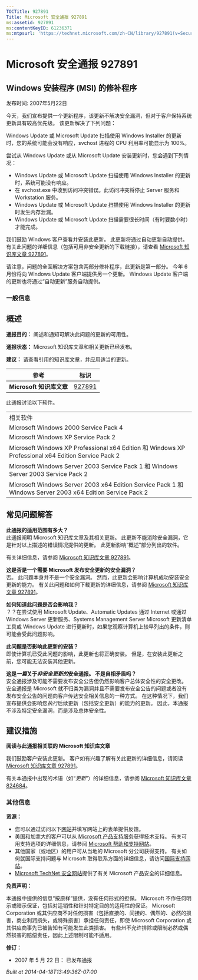 ```yaml
---
TOCTitle: 927891
Title: Microsoft 安全通报 927891
ms:assetid: 927891
ms:contentKeyID: 61236371
ms:mtpsurl: 'https://technet.microsoft.com/zh-CN/library/927891(v=Security.10)'
---
```


Microsoft 安全通报 927891
=========================

Windows 安装程序 (MSI) 的修补程序
---------------------------------

发布时间: 2007年5月22日

今天，我们宣布提供一个更新程序，该更新不解决安全漏洞，但对于客户保持系统更新具有较高优先级。 该更新解决了下列问题：

Windows Update 或 Microsoft Update 扫描使用 Windows Installer 的更新时，您的系统可能会没有响应，svchost 进程的 CPU 利用率可能显示为 100%。

尝试从 Windows Update 或从 Microsoft Update 安装更新时，您会遇到下列情况：

-   Windows Update 或 Microsoft Update 扫描使用 Windows Installer 的更新时，系统可能没有响应。  
-   在 svchost.exe 中收到访问冲突错误。此访问冲突将停止 Server 服务和 Workstation 服务。  
-   Windows Update 或 Microsoft Update 扫描使用 Windows Installer 的更新时发生内存泄漏。  
-   Windows Update 或 Microsoft Update 扫描需要很长时间（有时要数小时）才能完成。

我们鼓励 Windows 客户查看并安装此更新。 此更新将通过自动更新自动提供。 有关此问题的详细信息（包括可用非安全更新的下载链接），请查看 [Microsoft 知识库文章 927891](http://support.microsoft.com/kb/927891)。

请注意，问题的全面解决方案包含两部分修补程序，此更新是第一部分。 今年 6 月份将向 Windows Update 客户端提供另一个更新。 Windows Update 客户端的更新也将通过“自动更新”服务自动提供。

### 一般信息

概述
----


**通报目的：** 阐述和通知可解决此问题的更新的可用性。

**通报状态：** Microsoft 知识库文章和相关更新已经发布。

**建议：** 请查看引用的知识库文章，并应用适当的更新。

<p> </p>

| 参考                     | 标识                                             |
|--------------------------|--------------------------------------------------|
| **Microsoft 知识库文章** | [927891](http://support.microsoft.com/kb/927891) |

此通报讨论以下软件。

<p> </p>

|                                                                                                            |
|------------------------------------------------------------------------------------------------------------|
| 相关软件                                                                                                   |
| Microsoft Windows 2000 Service Pack 4                                                                      |
| Microsoft Windows XP Service Pack 2                                                                        |
| Microsoft Windows XP Professional x64 Edition 和 Windows XP Professional x64 Edition Service Pack 2        |
| Microsoft Windows Server 2003 Service Pack 1 和 Windows Server 2003 Service Pack 2                         |
| Microsoft Windows Server 2003 x64 Edition Service Pack 1 和 Windows Server 2003 x64 Edition Service Pack 2 |

常见问题解答
------------


**此通报的适用范围有多大？**  
此通报阐明 Microsoft 知识库文章及其相关更新。 此更新不能消除安全漏洞，它是针对以上描述的错误情况提供的更新。 此更新影响“概述”部分列出的软件。

有关详细信息，请参阅 [Microsoft 知识库文章 927891](http://support.microsoft.com/kb/927891)。

**这是否是一个需要 Microsoft 发布安全更新的安全漏洞？**  
否。 此问题本身并不是一个安全漏洞。 然而，此更新会影响计算机成功安装安全更新的能力。 有关此问题和如何下载更新的详细信息，请参阅 [Microsoft 知识库文章 927891](http://support.microsoft.com/kb/927891)。

**如何知道此问题是否会影响我？**  
？？在尝试使用 Microsoft Update、Automatic Updates 通过 Internet 或通过 Windows Server 更新服务、Systems Management Server Microsoft 更新清单工具或 Windows Update 进行更新时，如果您观察计算机上较早列出的条件，则可能会受此问题影响。

**此问题是否影响此更新的安装？**  
即使计算机已受此问题的影响，此更新也将正确安装。 但是，在安装此更新之前，您可能无法安装其他更新。

**这是*一篇*关于*非安全更新的*安全通报。 不是自相矛盾吗？**  
安全通报涉及可能不需要发布安全公告但仍然影响客户总体安全性的安全更改。 安全通报是 Microsoft 就不归类为漏洞并且不需要发布安全公告的问题或者没有发布安全公告的问题向客户传达安全相关信息的一种方式。 在这种情况下，我们宣布提供会影响您*执行*后续更新（包括安全更新）的能力的更新。 因此，本通报不涉及特定安全漏洞，而是涉及总体安全性。

建议措施
--------


**阅读与此通报相关联的 Microsoft 知识库文章**

我们鼓励客户安装此更新。 客户如有兴趣了解有关此更新的详细信息，请阅读 [Microsoft 知识库文章 927891](http://support.microsoft.com/kb/927891)。

有关本通报中出现的术语（如“*更新*”）的详细信息，请参阅 [Microsoft 知识库文章 824684](http://support.microsoft.com/kb/824684)。

### 其他信息

**资源：**

-   您可以通过访问以下[网站](https://support.microsoft.com/common/survey.aspx?scid=sw;en;1257&amp;showpage=1&amp;ws=technet&amp;sd=tech)并填写网站上的表单提供反馈。
-   美国和加拿大的客户可以从 [Microsoft 产品支持服务](http://go.microsoft.com/fwlink/?linkid=21131)获得技术支持。 有关可用支持选项的详细信息，请参阅 [Microsoft 帮助和支持网站](http://support.microsoft.com/default.aspx?ln=zh-cn)。
-   其他国家（或地区）的用户可从当地的 Microsoft 分公司获得支持。 有关如何就国际支持问题与 Microsoft 取得联系方面的详细信息，请访问[国际支持网站](http://go.microsoft.com/fwlink/?linkid=21155)。
-   [Microsoft TechNet 安全网站](http://go.microsoft.com/fwlink/?linkid=21132)提供了有关 Microsoft 产品安全的详细信息。

**免责声明：**

本通报中提供的信息“按原样”提供，没有任何形式的担保。 Microsoft 不作任何明示或暗示保证，包括对适销性和针对特定目的的适用性的保证。 Microsoft Corporation 或其供应商不对任何损害（包括直接的、间接的、偶然的、必然的损害，商业利润损失，或特殊损害）承担任何责任，即使 Microsoft Corporation 或其供应商事先已被告知有可能发生此类损害。 有些州不允许排除或限制必然或偶然损害的赔偿责任，因此上述限制可能不适用。

**修订：**

-   2007 年 5 月 22 日： 已发布通报

*Built at 2014-04-18T13:49:36Z-07:00*
